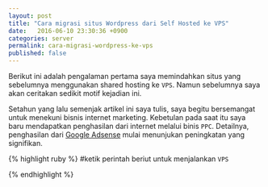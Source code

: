 ```yaml
---
layout: post
title: "Cara migrasi situs Wordpress dari Self Hosted ke VPS"
date:   2016-06-10 23:30:36 +0900
categories: server
permalink: cara-migrasi-wordpress-ke-vps
published: false
---
```


Berikut ini adalah pengalaman pertama saya memindahkan situs yang sebelumnya menggunakan shared hosting ke `VPS`. Namun sebelumnya saya akan ceritakan sedikit motif kejadian ini.

Setahun yang lalu semenjak artikel ini saya tulis, saya begitu bersemangat untuk menekuni bisnis internet marketing. Kebetulan pada saat itu saya baru mendapatkan penghasilan dari internet melalui binis `PPC`. Detailnya, penghasilan dari [Google Adsense][ga-link] mulai menunjukan peningkatan yang signifikan.

{% highlight ruby %}
#ketik perintah beriut untuk menjalankan `VPS`
<?php
include_once('koneksi.php');
echo "kelapa tua";
?>


{% endhighlight %}

[ga-link]: https://adsense.google.com/